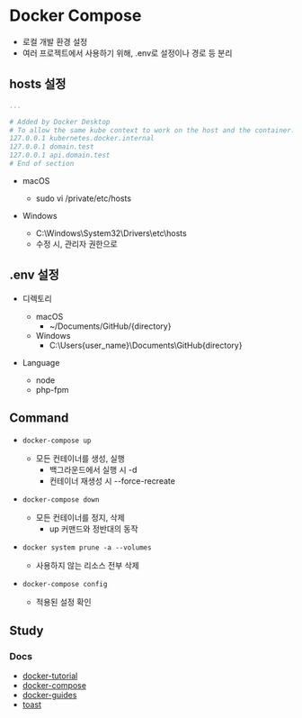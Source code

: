 # Docker Compose
- 로컬 개발 환경 설정
- 여러 프로젝트에서 사용하기 위해, .env로 설정이나 경로 등 분리

## hosts 설정

```yaml
...

# Added by Docker Desktop
# To allow the same kube context to work on the host and the container:
127.0.0.1 kubernetes.docker.internal
127.0.0.1 domain.test
127.0.0.1 api.domain.test
# End of section
```

- macOS
  - sudo vi /private/etc/hosts

- Windows
  - C:\Windows\System32\Drivers\etc\hosts
  - 수정 시, 관리자 권한으로


## .env 설정
- 디렉토리
  - macOS
    - ~/Documents/GitHub/{directory}
  - Windows
    - C:\Users\{user_name}\Documents\GitHub\{directory}

- Language
  - node
  - php-fpm


## Command
- ``` docker-compose up ```
  - 모든 컨테이너를 생성, 실행
    - 백그라운드에서 실행 시 -d
    - 컨테이너 재생성 시 --force-recreate
  
- ``` docker-compose down ```
  - 모든 컨테이너를 정지, 삭제
    - up 커맨드와 정반대의 동작
  
- ``` docker system prune -a --volumes ```
  - 사용하지 않는 리소스 전부 삭제

- ``` docker-compose config ```
  - 적용된 설정 확인


## Study
### Docs
- [docker-tutorial](https://docs.microsoft.com/ko-kr/visualstudio/docker/tutorials/docker-tutorial)
- [docker-compose](https://docs.microsoft.com/ko-kr/visualstudio/docker/tutorials/use-docker-compose)
- [docker-guides](https://docs.docker.com/get-started/overview/)
- [toast](https://meetup.toast.com/posts/277)
